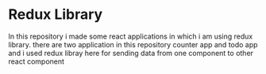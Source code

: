 # Redux Library
In this repository i made some react applications in which i am using redux library. there are two application in this repository counter app and todo app and i used redux libray here for sending data from one component to other react component
